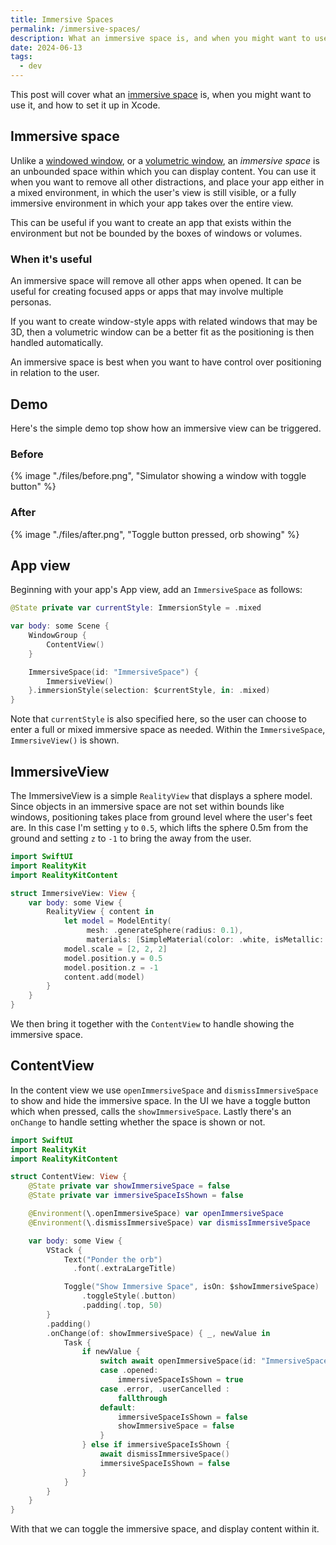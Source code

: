 ```yaml
---
title: Immersive Spaces
permalink: /immersive-spaces/
description: What an immersive space is, and when you might want to use it
date: 2024-06-13
tags:
  - dev
---
```


This post will cover what an [immersive space](https://developer.apple.com/documentation/swiftui/immersivespace) is, when you might want to use it, and how to set it up in Xcode.

## Immersive space

Unlike a [windowed window](/blender-file-in-vision/), or a [volumetric window](http://localhost:8080/volumetric-window-group/), an _immersive space_ is an unbounded space within which you can display content. You can use it when you want to remove all other distractions, and place your app either in a mixed environment, in which the user's view is still visible, or a fully immersive environment in which your app takes over the entire view.

This can be useful if you want to create an app that exists within the environment but not be bounded by the boxes of windows or volumes.

### When it's useful

An immersive space will remove all other apps when opened. It can be useful for creating focused apps or apps that may involve multiple personas.

If you want to create window-style apps with related windows that may be 3D, then a volumetric window can be a better fit as the positioning is then handled automatically.

An immersive space is best when you want to have control over positioning in relation to the user.

## Demo

Here's the simple demo top show how an immersive view can be triggered.

### Before

{% image "./files/before.png", "Simulator showing a window with toggle button" %}

### After

{% image "./files/after.png", "Toggle button pressed, orb showing" %}

## App view

Beginning with your app's App view, add an `ImmersiveSpace` as follows:

```swift
@State private var currentStyle: ImmersionStyle = .mixed

var body: some Scene {
    WindowGroup {
        ContentView()
    }

    ImmersiveSpace(id: "ImmersiveSpace") {
        ImmersiveView()
    }.immersionStyle(selection: $currentStyle, in: .mixed)
}
```

Note that `currentStyle` is also specified here, so the user can choose to enter a full or mixed immersive space as needed. Within the `ImmersiveSpace`, `ImmersiveView()` is shown.

## ImmersiveView

The ImmersiveView is a simple `RealityView` that displays a sphere model. Since objects in an immersive space are not set within bounds like windows, positioning takes place from ground level where the user's feet are. In this case I'm setting `y` to `0.5`, which lifts the sphere 0.5m from the ground and setting `z` to `-1` to bring the away from the user.

```swift
import SwiftUI
import RealityKit
import RealityKitContent

struct ImmersiveView: View {
    var body: some View {
        RealityView { content in
            let model = ModelEntity(
                 mesh: .generateSphere(radius: 0.1),
                 materials: [SimpleMaterial(color: .white, isMetallic: true)])
            model.scale = [2, 2, 2]
            model.position.y = 0.5
            model.position.z = -1
            content.add(model)
        }
    }
}
```

We then bring it together with the `ContentView` to handle showing the immersive space.

## ContentView

In the content view we use `openImmersiveSpace` and `dismissImmersiveSpace` to show and hide the immersive space. In the UI we have a toggle button which when pressed, calls the `showImmersiveSpace`. Lastly there's an `onChange` to handle setting whether the space is shown or not.

```swift
import SwiftUI
import RealityKit
import RealityKitContent

struct ContentView: View {
    @State private var showImmersiveSpace = false
    @State private var immersiveSpaceIsShown = false

    @Environment(\.openImmersiveSpace) var openImmersiveSpace
    @Environment(\.dismissImmersiveSpace) var dismissImmersiveSpace

    var body: some View {
        VStack {
            Text("Ponder the orb")
              .font(.extraLargeTitle)

            Toggle("Show Immersive Space", isOn: $showImmersiveSpace)
                .toggleStyle(.button)
                .padding(.top, 50)
        }
        .padding()
        .onChange(of: showImmersiveSpace) { _, newValue in
            Task {
                if newValue {
                    switch await openImmersiveSpace(id: "ImmersiveSpace") {
                    case .opened:
                        immersiveSpaceIsShown = true
                    case .error, .userCancelled :
                        fallthrough
                    default:
                        immersiveSpaceIsShown = false
                        showImmersiveSpace = false
                    }
                } else if immersiveSpaceIsShown {
                    await dismissImmersiveSpace()
                    immersiveSpaceIsShown = false
                }
            }
        }
    }
}
```

With that we can toggle the immersive space, and display content within it.
